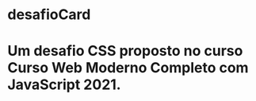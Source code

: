 # desafioCard
<h1> Um desafio CSS proposto no curso Curso Web Moderno Completo com JavaScript 2021. <h1>
